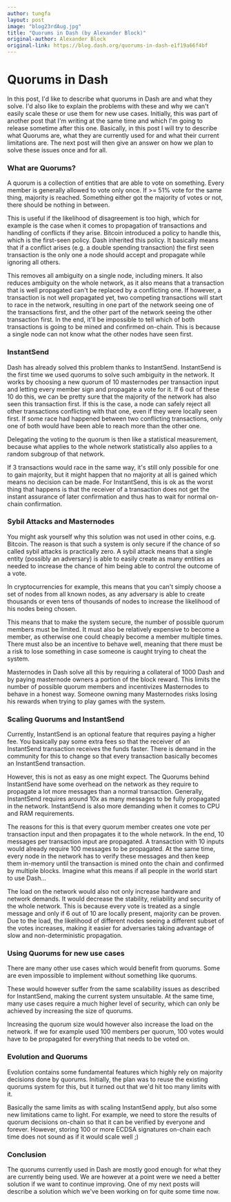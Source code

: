 ```yaml
---
author: tungfa
layout: post
image: "blog23rdAug.jpg"
title: "Quorums in Dash (by Alexander Block)"
original-author: Alexander Block
original-link: https://blog.dash.org/quorums-in-dash-e1f19a66f4bf
---
```




Quorums in Dash
===============

In this post, I'd like to describe what quorums in Dash are and what they solve. I'd also like to explain the problems with these and why we can't easily scale these or use them for new use cases. Initially, this was part of another post that I'm writing at the same time and which I'm going to release sometime after this one. Basically, in this post I will try to describe what Quorums are, what they are currently used for and what their current limitations are. The next post will then give an answer on how we plan to solve these issues once and for all.

### What are Quorums?

A quorum is a collection of entities that are able to vote on something. Every member is generally allowed to vote only once. If >= 51% vote for the same thing, majority is reached. Something either got the majority of votes or not, there should be nothing in between.

This is useful if the likelihood of disagreement is too high, which for example is the case when it comes to propagation of transactions and handling of conflicts if they arise. Bitcoin introduced a policy to handle this, which is the first-seen policy. Dash inherited this policy. It basically means that if a conflict arises (e.g. a double spending transaction) the first seen transaction is the only one a node should accept and propagate while ignoring all others.

This removes all ambiguity on a single node, including miners. It also reduces ambiguity on the whole network, as it also means that a transaction that is well propagated can't be replaced by a conflicting one. If however, a transaction is not well propagated yet, two competing transactions will start to race in the network, resulting in one part of the network seeing one of the transactions first, and the other part of the network seeing the other transaction first. In the end, it'll be impossible to tell which of both transactions is going to be mined and confirmed on-chain. This is because a single node can not know what the other nodes have seen first.

### InstantSend

Dash has already solved this problem thanks to InstantSend. InstantSend is the first time we used quorums to solve such ambiguity in the network. It works by choosing a new quorum of 10 masternodes per transaction input and letting every member sign and propagate a vote for it. If 6 out of these 10 do this, we can be pretty sure that the majority of the network has also seen this transaction first. If this is the case, a node can safely reject all other transactions conflicting with that one, even if they were locally seen first. If some race had happened between two conflicting transactions, only one of both would have been able to reach more than the other one.

Delegating the voting to the quorum is then like a statistical measurement, because what applies to the whole network statistically also applies to a random subgroup of that network.

If 3 transactions would race in the same way, it's still only possible for one to gain majority, but it might happen that no majority at all is gained which means no decision can be made. For InstantSend, this is ok as the worst thing that happens is that the receiver of a transaction does not get the instant assurance of later confirmation and thus has to wait for normal on-chain confirmation.

### Sybil Attacks and Masternodes

You might ask yourself why this solution was not used in other coins, e.g. Bitcoin. The reason is that such a system is only secure if the chance of so called sybil attacks is practically zero. A sybil attack means that a single entity (possibly an adversary) is able to easily create as many entities as needed to increase the chance of him being able to control the outcome of a vote.

In cryptocurrencies for example, this means that you can't simply choose a set of nodes from all known nodes, as any adversary is able to create thousands or even tens of thousands of nodes to increase the likelihood of his nodes being chosen.

This means that to make the system secure, the number of possible quorum members must be limited. It must also be relatively expensive to become a member, as otherwise one could cheaply become a member multiple times. There must also be an incentive to behave well, meaning that there must be a risk to lose something in case someone is caught trying to cheat the system.

Masternodes in Dash solve all this by requiring a collateral of 1000 Dash and by paying masternode owners a portion of the block reward. This limits the number of possible quorum members and incentivizes Masternodes to behave in a honest way. Someone owning many Masternodes risks losing his rewards when trying to play games with the system.

### Scaling Quorums and InstantSend

Currently, InstantSend is an optional feature that requires paying a higher fee. You basically pay some extra fees so that the receiver of an InstantSend transaction receives the funds faster. There is demand in the community for this to change so that every transaction basically becomes an InstantSend transaction.

However, this is not as easy as one might expect. The Quorums behind InstantSend have some overhead on the network as they require to propagate a lot more messages than a normal transaction. Generally, InstantSend requires around 10x as many messages to be fully propagated in the network. InstantSend is also more demanding when it comes to CPU and RAM requirements.

The reasons for this is that every quorum member creates one vote per transaction input and then propagates it to the whole network. In the end, 10 messages per transaction input are propagated. A transaction with 10 inputs would already require 100 messages to be propagated. At the same time, every node in the network has to verify these messages and then keep them in-memory until the transaction is mined onto the chain and confirmed by multiple blocks. Imagine what this means if all people in the world start to use Dash...

The load on the network would also not only increase hardware and network demands. It would decrease the stability, reliability and security of the whole network. This is because every vote is treated as a single message and only if 6 out of 10 are locally present, majority can be proven. Due to the load, the likelihood of different nodes seeing a different subset of the votes increases, making it easier for adversaries taking advantage of slow and non-deterministic propagation.

### Using Quorums for new use cases

There are many other use cases which would benefit from quorums. Some are even impossible to implement without something like quorums.

These would however suffer from the same scalability issues as described for InstantSend, making the current system unsuitable. At the same time, many use cases require a much higher level of security, which can only be achieved by increasing the size of quorums.

Increasing the quorum size would however also increase the load on the network. If we for example used 100 members per quorum, 100 votes would have to be propagated for everything that needs to be voted on.

### Evolution and Quorums

Evolution contains some fundamental features which highly rely on majority decisions done by quorums. Initially, the plan was to reuse the existing quorums system for this, but it turned out that we'd hit too many limits with it.

Basically the same limits as with scaling InstantSend apply, but also some new limitations came to light. For example, we need to store the results of quorum decisions on-chain so that it can be verified by everyone and forever. However, storing 100 or more ECDSA signatures on-chain each time does not sound as if it would scale well ;)

### Conclusion

The quorums currently used in Dash are mostly good enough for what they are currently being used. We are however at a point were we need a better solution if we want to continue improving. One of my next posts will describe a solution which we've been working on for quite some time now.
